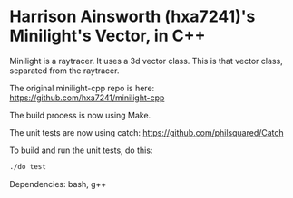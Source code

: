 Harrison Ainsworth (hxa7241)'s Minilight's Vector, in C++
=========================================================

Minilight is a raytracer. It uses a 3d vector class.
This is that vector class, separated from the raytracer.

The original minilight-cpp repo is here: https://github.com/hxa7241/minilight-cpp

The build process is now using Make.

The unit tests are now using catch: https://github.com/philsquared/Catch

To build and run the unit tests, do this:

```bash
./do test
```

Dependencies: bash, g++